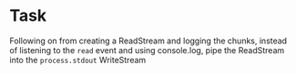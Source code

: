 # Task

Following on from creating a ReadStream and logging the chunks, instead of listening to the `read` event and using console.log, pipe the ReadStream into the `process.stdout` WriteStream

